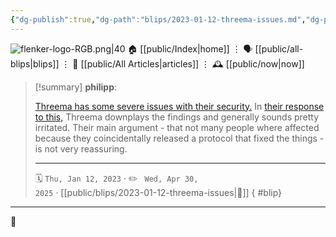 ```yaml
---
{"dg-publish":true,"dg-path":"blips/2023-01-12-threema-issues.md","dg-permalink":"2023/01/12/threema-issues/","permalink":"/2023/01/12/threema-issues/","title":"philipp @ 2023-01-12"}
---
```



<div class="transclusion internal-embed is-loaded"><div class="markdown-embed">




![flenker-logo-RGB.png|40](/img/user/attachments/flenker-logo-RGB.png)
🏠 [[public/Index\|home]]  ⋮ 🗣️ [[public/all-blips\|blips]] ⋮  📝 [[public/All Articles\|articles]]  ⋮ 🕰️ [[public/now\|now]]


</div></div>


> [!summary] **philipp**:
>
> [Threema has some severe issues with their security.](https://breakingthe3ma.app/) In [their response to this,](https://threema.ch/en/blog/posts/news-alleged-weaknesses-statement) Threema downplays the findings and generally sounds pretty irritated. Their main argument - that not many people where affected because they coincidentally released a protocol that fixed the things - is not very reassuring.
> - - -
>
> 🗓️ <code>Thu, Jan 12, 2023</code>  · ✏️ <code> Wed, Apr 30, 2025</code>  · [[public/blips/2023-01-12-threema-issues\|🔗]]
{ #blip}


- - -

 👾
